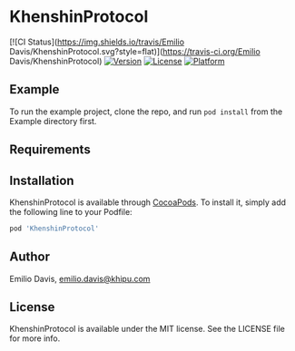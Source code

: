 # KhenshinProtocol

[![CI Status](https://img.shields.io/travis/Emilio Davis/KhenshinProtocol.svg?style=flat)](https://travis-ci.org/Emilio Davis/KhenshinProtocol)
[![Version](https://img.shields.io/cocoapods/v/KhenshinProtocol.svg?style=flat)](https://cocoapods.org/pods/KhenshinProtocol)
[![License](https://img.shields.io/cocoapods/l/KhenshinProtocol.svg?style=flat)](https://cocoapods.org/pods/KhenshinProtocol)
[![Platform](https://img.shields.io/cocoapods/p/KhenshinProtocol.svg?style=flat)](https://cocoapods.org/pods/KhenshinProtocol)

## Example

To run the example project, clone the repo, and run `pod install` from the Example directory first.

## Requirements

## Installation

KhenshinProtocol is available through [CocoaPods](https://cocoapods.org). To install
it, simply add the following line to your Podfile:

```ruby
pod 'KhenshinProtocol'
```

## Author

Emilio Davis, emilio.davis@khipu.com

## License

KhenshinProtocol is available under the MIT license. See the LICENSE file for more info.
